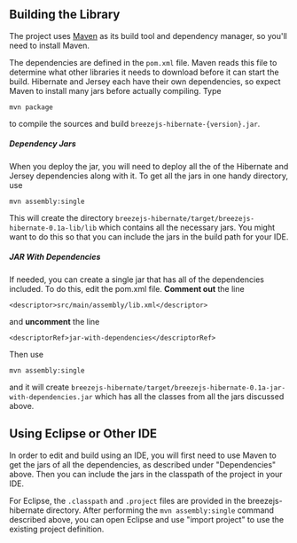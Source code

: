 
## Building the Library

The project uses [Maven](http://maven.apache.org/) as its build tool and dependency manager, so you'll need to install Maven.

The dependencies are defined in the `pom.xml` file.  Maven reads this file to determine what other libraries it needs to download
before it can start the build.  Hibernate and Jersey each have their own dependencies, so expect Maven to install many jars before 
actually compiling.  Type 

	mvn package

to compile the sources and build `breezejs-hibernate-{version}.jar`.  

##### Dependency Jars

When you deploy the jar, you will need to deploy all the of the 
Hibernate and Jersey dependencies along with it.  To get all the jars in one handy directory, use

	mvn assembly:single

This will create the directory `breezejs-hibernate/target/breezejs-hibernate-0.1a-lib/lib` which contains all the necessary jars.  You might want to do this so that you can include the jars in the build path for your IDE.

##### JAR With Dependencies

If needed, you can create a single jar that has all of the dependencies included.  To do this, edit the pom.xml file.  **Comment out** the line

	<descriptor>src/main/assembly/lib.xml</descriptor>
	
and **uncomment** the line

	<descriptorRef>jar-with-dependencies</descriptorRef>
	
Then use 

	mvn assembly:single
	
and it will create `breezejs-hibernate/target/breezejs-hibernate-0.1a-jar-with-dependencies.jar` which has all the classes from all the 
jars discussed above.

## Using Eclipse or Other IDE

In order to edit and build using an IDE, you will first need to use Maven to get the jars of all the dependencies, as described under "Dependencies" above.  Then you 
can include the jars in the classpath of the project in your IDE.

For Eclipse, the `.classpath` and `.project` files are provided in the breezejs-hibernate 
directory.  After performing the `mvn assembly:single` command described above, you can open Eclipse and use "import project" to use the existing project definition.

